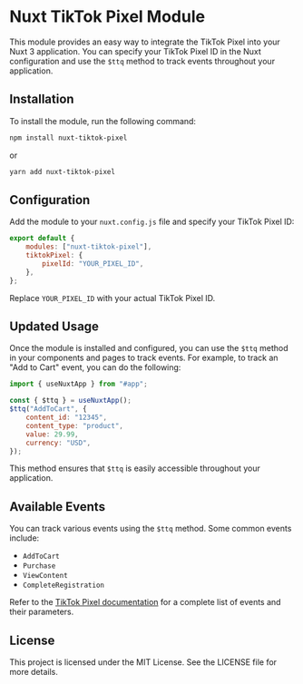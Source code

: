 # Nuxt TikTok Pixel Module

This module provides an easy way to integrate the TikTok Pixel into your Nuxt 3 application. You can specify your TikTok Pixel ID in the Nuxt configuration and use the `$ttq` method to track events throughout your application.

## Installation

To install the module, run the following command:

```bash
npm install nuxt-tiktok-pixel
```

or

```bash
yarn add nuxt-tiktok-pixel
```

## Configuration

Add the module to your `nuxt.config.js` file and specify your TikTok Pixel ID:

```javascript
export default {
	modules: ["nuxt-tiktok-pixel"],
	tiktokPixel: {
		pixelId: "YOUR_PIXEL_ID",
	},
};
```

Replace `YOUR_PIXEL_ID` with your actual TikTok Pixel ID.

## Updated Usage

Once the module is installed and configured, you can use the `$ttq` method in your components and pages to track events. For example, to track an "Add to Cart" event, you can do the following:

```javascript
import { useNuxtApp } from "#app";

const { $ttq } = useNuxtApp();
$ttq("AddToCart", {
	content_id: "12345",
	content_type: "product",
	value: 29.99,
	currency: "USD",
});
```

This method ensures that `$ttq` is easily accessible throughout your application.

## Available Events

You can track various events using the `$ttq` method. Some common events include:

- `AddToCart`
- `Purchase`
- `ViewContent`
- `CompleteRegistration`

Refer to the [TikTok Pixel documentation](https://ads.tiktok.com/marketing_api/docs?rid=1) for a complete list of events and their parameters.

## License

This project is licensed under the MIT License. See the LICENSE file for more details.
